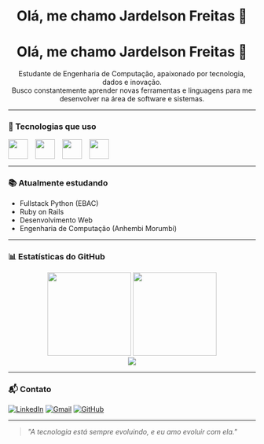 <h1 align="center">Olá, me chamo Jardelson Freitas 👋</h1>

<h1 align="center">Olá, me chamo Jardelson Freitas 👋</h1>

<p align="center">Estudante de Engenharia de Computação, apaixonado por tecnologia, dados e inovação.<br>
Busco constantemente aprender novas ferramentas e linguagens para me desenvolver na área de software e sistemas.</p>

---

### 🚀 Tecnologias que uso
<div style="display: flex; gap: 15px;">
  <img src="https://cdn.jsdelivr.net/gh/devicons/devicon/icons/python/python-original.svg" width="40"/>
  <img src="https://cdn.jsdelivr.net/gh/devicons/devicon/icons/c/c-original.svg" width="40"/>
  <img src="https://cdn.jsdelivr.net/gh/devicons/devicon/icons/ruby/ruby-original.svg" width="40"/>
  <img src="https://cdn.jsdelivr.net/gh/devicons/devicon/icons/html5/html5-original.svg" width="40"/>
</div>

---

### 📚 Atualmente estudando

- Fullstack Python (EBAC)
- Ruby on Rails
- Desenvolvimento Web
- Engenharia de Computação (Anhembi Morumbi)

---

### 📊 Estatísticas do GitHub

<div align="center">
  <img height="170" src="https://github-readme-stats.vercel.app/api?username=jardelsonfreitas&show_icons=true&theme=tokyonight&hide_border=true" />
  <img height="170" src="https://github-readme-stats.vercel.app/api/top-langs/?username=jardelsonfreitas&layout=compact&theme=tokyonight&hide_border=true" />
  <br>
  <img src="https://streak-stats.demolab.com/?user=jardelsonfreitas&theme=tokyonight&hide_border=true"/>
</div>

---

### 📬 Contato

[![LinkedIn](https://img.shields.io/badge/LinkedIn-0077B5?style=flat&logo=linkedin&logoColor=white)](https://www.linkedin.com/in/jardelson-de-freitas-ferreira-243b6b251/)
[![Gmail](https://img.shields.io/badge/Gmail-D14836?style=flat&logo=gmail&logoColor=white)](mailto:jardelsonfreitas0@gmail.com)
[![GitHub](https://img.shields.io/badge/GitHub-000?style=flat&logo=github&logoColor=white)](https://github.com/jardelsonfreitas)

---

> _"A tecnologia está sempre evoluindo, e eu amo evoluir com ela."_
